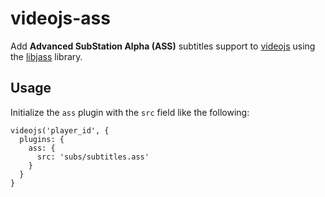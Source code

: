 # videojs-ass

Add **Advanced SubStation Alpha (ASS)** subtitles support to
[videojs](https://github.com/videojs/video.js) using the
[libjass](https://github.com/Arnavion/libjass) library.

## Usage

Initialize the `ass` plugin with the `src` field like the following:

```
videojs('player_id', {
  plugins: {
    ass: {
      src: 'subs/subtitles.ass'
    }
  }
}
```
